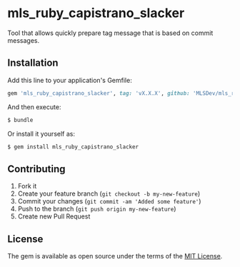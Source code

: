 # mls_ruby_capistrano_slacker
Tool that allows quickly prepare tag message that is based on commit messages.

## Installation
Add this line to your application's Gemfile:

```ruby
gem 'mls_ruby_capistrano_slacker', tag: 'vX.X.X', github: 'MLSDev/mls_ruby_capistrano_slacker'
```

And then execute:
```bash
$ bundle
```

Or install it yourself as:
```bash
$ gem install mls_ruby_capistrano_slacker
```

## Contributing

1. Fork it
2. Create your feature branch (`git checkout -b my-new-feature`)
3. Commit your changes (`git commit -am 'Added some feature'`)
4. Push to the branch (`git push origin my-new-feature`)
5. Create new Pull Request

## License
The gem is available as open source under the terms of the [MIT License](https://opensource.org/licenses/MIT).
